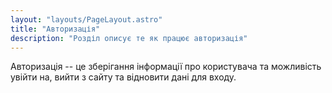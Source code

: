 ```yaml
---
layout: "layouts/PageLayout.astro"
title: "Авторизація"
description: "Розділ описує те як працює авторизація"
---
```


Авторизація -- це зберігання інформації про користувача та можливість увійти на, вийти з сайту та відновити дані для входу.
